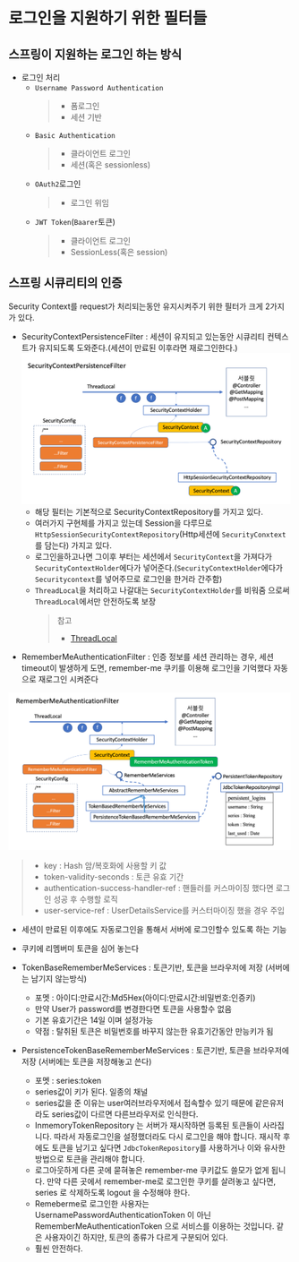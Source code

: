 # 로그인을 지원하기 위한 필터들
## 스프링이 지원하는 로그인 하는 방식
- 로그인 처리
    - `Username Password Authentication`
      > - 폼로그인
      > - 세션 기반
    - `Basic Authentication`
      > - 클라이언트 로그인
      > - 세션(혹은 sessionless)
    - `OAuth2`로그인
      > - 로그인 위임
    - `JWT Token`(`Baarer`토큰)
      > - 클라이언트 로그인
      > - SessionLess(혹은 session)
## 스프링 시큐리티의 인증

Security Context를 request가 처리되는동안 유지시켜주기 위한 필터가 크게 2가지가 있다.

- SecurityContextPersistenceFilter : 세션이 유지되고 있는동안 시큐리티 컨텍스트가 유지되도록 도와준다.(세션이 만료된 이후라면 재로그인한다.)
  ![img_1.png](img_1.png)
  - 해당 필터는 기본적으로 SecurityContextRepository를 가지고 있다.
  - 여러가지 구현체를 가지고 있는데 Session을 다루므로 `HttpSessionSecurityContextRepository`(Http세션에 `SecurityConxtext`를 담는다) 가지고 있다.
  - 로그인을하고나면 그이후 부터는 세션에서 `SecurityContext`을 가져다가 `SecurityContextHolder`에다가 넣어준다.(`SecurityContextHolder`에다가 `Securitycontext`를 넣어주므로 로그인을 한거라 간주함)
  - `ThreadLocal`을 처리하고 나갈대는 `SecurityContextHolder`를 비워줌 으로써 `ThreadLocal`에서만 안전하도록 보장
    >참고
    > - [ThreadLocal](https://velog.io/@skygl/ThreadLocal) 
- RememberMeAuthenticationFilter : 인증 정보를 세션 관리하는 경우, 세션 timeout이 발생하게 도면, remember-me 쿠키를 이용해 로그인을 기억했다 자동으로 재로그인 시켜준다

![img.png](img.png)

>- key : Hash 암/복호화에 사용할 키 값
>- token-validity-seconds : 토큰 유효 기간
>- authentication-success-handler-ref : 핸들러를 커스마이징 했다면 로그인 성공 후 수행할 로직
>- user-service-ref : UserDetailsService를 커스터마이징 했을 경우 주입
- 세션이 만료된 이후에도 자동로그인을 통해서 서버에 로그인할수 있도록 하는 기능
- 쿠키에 리멤버미 토큰을 심어 놓는다


- TokenBaseRememberMeServices : 토큰기반, 토큰을 브라우저에 저장 (서버에는 남기지 않는방식)
    - 포멧 : 아이디:만료시간:Md5Hex(아이디:만료시간:비밀번호:인증키)
    - 만약 User가 password를 변경한다면 토큰을 사용할수 없음
    - 기본 유효기간은 14일 이며 설정가능
    - 약점 : 탈취된 토큰은 비밀번호를 바꾸지 않는한 유효기간동안 만능키가 됨



- PersistenceTokenBaseRememberMeServices : 토큰기반, 토큰을 브라우저에 저장 (서버에는 토큰을 저장해놓고 쓴다)
    - 포멧 : series:token
    - series값이 키가 된다. 일종의 채널  
    - series값을 준 이유는 user여러브라우저에서 접속할수 있기 때문에 같은유저라도 series값이 다르면 다른브라우저로 인식한다.
    - InmemoryTokenRepository 는 서버가 재시작하면 등록된 토큰들이 사라집니다. 따라서 자동로그인을 설정했더라도 다시 로그인을 해야 합니다. 재시작 후에도 토큰을 남기고 싶다면 `JdbcTokenRepository`를 사용하거나 이와 유사한 방법으로 토큰을 관리해야 합니다.
    - 로그아웃하게 다른 곳에 묻혀놓은 remember-me 쿠키값도 쓸모가 없게 됩니다. 만약 다른 곳에서 remember-me로 로그인한 쿠키를 살려놓고 싶다면, series 로 삭제하도록 logout 을 수정해야 한다.
    - Remeberme로 로그인한 사용자는 UsernamePasswordAuthenticationToken 이 아닌 RememberMeAuthenticationToken 으로 서비스를 이용하는 것입니다. 같은 사용자이긴 하지만, 토큰의 종류가 다르게 구분되어 있다.
    - 훨씬 안전하다.



